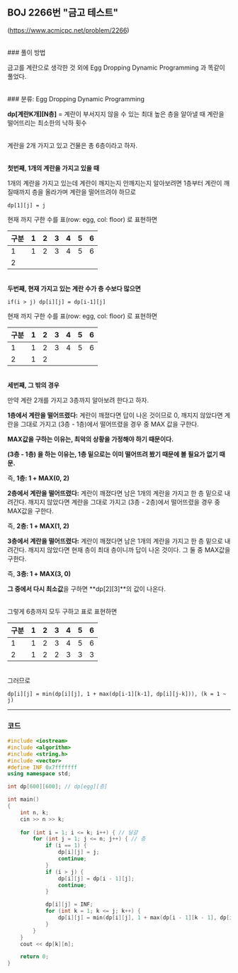 ## BOJ 2266번 "금고 테스트"
(https://www.acmicpc.net/problem/2266)

<br>
### 풀이 방법 </br>

금고를 계란으로 생각한 것 외에 Egg Dropping Dynamic Programming 과 똑같이 풀었다.
 
 <br>
### 분류: Egg Dropping Dynamic Programming</br>

**dp[계란K개][N층]** = 계란이 부서지지 않을 수 있는 최대 높은 층을 알아낼 때 계란을 떨어뜨리는 최소한의 낙하 횟수

<br>계란을 2개 가지고 있고 건물은 총 6층이라고 하자.</br>

<br>**첫번째, 1개의 계란을 가지고 있을 때**</br>

1개의 계란을 가지고 있는데 계란이 깨지는지 안깨지는지 알아보려면 1층부터 계란이 깨질때까지 층을 올라가며 계란을 떨어뜨려야 하므로 

    dp[1][j] = j

현재 까지 구한 수를 표(row: egg, col: floor) 로 표현하면 

| 구분 | 1 | 2 | 3 | 4 | 5 | 6 |
|---|---|---|---|---|---|---|
| 1 | 1 | 2 | 3 | 4 | 5 | 6 |
| 2 |   |   |   |   |   |   |


<br>**두번째, 현재 가지고 있는 계란 수가 층 수보다 많으면**</br>

    if(i > j) dp[i][j] = dp[i-1][j]

현재 까지 구한 수를 표(row: egg, col: floor) 로 표현하면 

| 구분 | 1 | 2 | 3 | 4 | 5 | 6 |
|---|---|---|---|---|---|---|
| 1 | 1 | 2 | 3 | 4 | 5 | 6 |
| 2 | 1 | 2 |   |   |   |   |   
  
    
    
<br>**세번째, 그 밖의 경우**</br>  

만약 계란 2개를 가지고 3층까지 알아보려 한다고 하자.

**1층에서 계란을 떨어뜨렸다:** 계란이 깨졌다면 답이 나온 것이므로 0, 깨지지 않았다면 계란을 그대로 가지고 (3층 - 1층)에서 떨어뜨렸을 경우 중 MAX 값을 구한다. 

**MAX값을 구하는 이유는, 최악의 상황을 가정해야 하기 때문이다.**

**(3층 - 1층) 을 하는 이유는, 1층 밑으로는 이미 떨어뜨려 봤기 때문에 볼 필요가 없기 때문.**

즉, **1층: 1 + MAX(0, 2)**

**2층에서 계란을 떨어뜨렸다:** 계란이 깨졌다면 남은 1개의 계란을 가지고 한 층 밑으로 내려간다. 깨지지 않았다면 계란을 그대로 가지고 (3층 - 2층)에서 떨어뜨렸을 경우 중 MAX값을 구한다.

즉, **2층: 1 + MAX(1, 2)** 

**3층에서 계란을 떨어뜨렸다:** 계란이 깨졌다면 남은 1개의 계란을 가지고 한 층 밑으로 내려간다. 깨지지 않았다면 현재 층이 최대 층이니까 답이 나온 것이다. 그 둘 중 MAX값을 구한다.

즉, **3층: 1 + MAX(3, 0)**

**그 중에서 다시 최소값**을 구하면 **dp[2][3]**의 값이 나온다.

<br>그렇게 6층까지 모두 구하고 표로 표현하면</br>

| 구분 | 1 | 2 | 3 | 4 | 5 | 6 |
|---|---|---|---|---|---|---|
| 1 | 1 | 2 | 3 | 4 | 5 | 6 |
| 2 | 1 | 2 | 2 | 3 | 3 | 3 |

<br>그러므로 </br>

    dp[i][j] = min(dp[i][j], 1 + max(dp[i-1][k-1], dp[i][j-k])), (k = 1 ~ j) 

---------

### 코드
```cpp
#include <iostream>
#include <algorithm>
#include <string.h>
#include <vector>
#define INF 0x7fffffff
using namespace std;

int dp[600][600]; // dp[egg][층]

int main()
{
	int n, k;
	cin >> n >> k;
	
	for (int i = 1; i <= k; i++) { // 달걀
		for (int j = 1; j <= n; j++) { // 층
			if (i == 1) {
				dp[i][j] = j;
				continue;
			}
			if (i > j) {
				dp[i][j] = dp[i - 1][j];
				continue;
			}

			dp[i][j] = INF;
			for (int k = 1; k <= j; k++) {
				dp[i][j] = min(dp[i][j], 1 + max(dp[i - 1][k - 1], dp[i][j - k]));
			}
		}
	}
	cout << dp[k][n];

	return 0;
}
```

